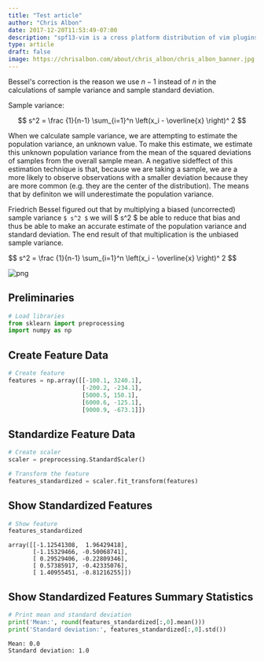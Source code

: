 ```yaml
---
title: "Test article"
author: "Chris Albon"
date: 2017-12-20T11:53:49-07:00
description: "spf13-vim is a cross platform distribution of vim plugins and resources for Vim."
type: article
draft: false
image: https://chrisalbon.com/about/chris_albon/chris_albon_banner.jpg
---
```


Bessel's correction is the reason we use $n-1$ instead of $n$ in the calculations of sample variance and sample standard deviation.

Sample variance:

$$ s^2 = \frac {1}{n-1} \sum_{i=1}^n  \left(x_i - \overline{x} \right)^ 2 $$

When we calculate sample variance, we are attempting to estimate the population variance, an unknown value. To make this estimate, we estimate this unknown population variance from the mean of the squared deviations of samples from the overall sample mean. A negative sideffect of this estimation technique is that, because we are taking a sample, we are a more likely to observe observations with a smaller deviation because they are more common (e.g. they are the center of the distribution). The means that by definiton we will underestimate the population variance.

Friedrich Bessel figured out that by multiplying a biased (uncorrected) sample variance `$ s^2 $` we will $ s^2 $ be able to reduce that bias and thus be able to make an accurate estimate of the population variance and standard deviation. The end result of that multiplication is the unbiased sample variance.

<div>$$ s^2 = \frac {1}{n-1} \sum_{i=1}^n  \left(x_i - \overline{x} \right)^ 2 $$ </div>

![png](test.png)

## Preliminaries


```python
# Load libraries
from sklearn import preprocessing
import numpy as np
```

## Create Feature Data


```python
# Create feature
features = np.array([[-100.1, 3240.1], 
                     [-200.2, -234.1], 
                     [5000.5, 150.1], 
                     [6000.6, -125.1], 
                     [9000.9, -673.1]])
```

## Standardize Feature Data


```python
# Create scaler
scaler = preprocessing.StandardScaler()

# Transform the feature
features_standardized = scaler.fit_transform(features)
```

## Show Standardized Features


```python
# Show feature
features_standardized
```




    array([[-1.12541308,  1.96429418],
           [-1.15329466, -0.50068741],
           [ 0.29529406, -0.22809346],
           [ 0.57385917, -0.42335076],
           [ 1.40955451, -0.81216255]])



## Show Standardized Features Summary Statistics


```python
# Print mean and standard deviation
print('Mean:', round(features_standardized[:,0].mean()))
print('Standard deviation:', features_standardized[:,0].std())
```

    Mean: 0.0
    Standard deviation: 1.0